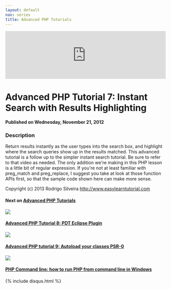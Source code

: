 ```yaml
---
layout: default
nav: series
title: Advanced PHP Tutorials
---
```


<div class="container">
    <div class="row mt grid">
        <div class="mt"></div>
        <div class="row" style="margin-bottom: 20px;">
            <div class="col-sm-push-1 col-sm-10 col-md-push-2 col-md-8">
                <div class="video-container">
                    <iframe width="100%" src="https://www.youtube.com/embed/dHYlA6nexP8" frameborder="0" allowfullscreen></iframe>
                </div>
            </div>
            <div class="clearfix"></div>
            <div class="col-md-8">
                <h1>Advanced PHP Tutorial 7: Instant Search with Results Highlighting</h1>
                <h4>Published on Wednesday, November 21, 2012</h4>
                <h3>Description</h3>
                <p>Return results instantly as the user types into the search box, and highlight where the search queries show up in the results matched. This advanced tutorial is a follow up to the simpler instant search tutorial. Be sure to refer to that video as needed. The only addition we're making in this PHP lesson is a little bit of regular expression. If you're not at least familiar with preg_match and preg_replace, I suggest you take at look at those function APIs first, so that the sample code shown here can make more sense.

Copyright (c) 2013 Rodrigo Silveira http://www.easylearntutorial.com</p>
            </div>
            <div class="col-md-4">
                <h4>Next on <a href="/series/advanced-php-tutorials">Advanced PHP Tutorials</a></h4><div class="row" style="margin-bottom: 20px">
            <div class="col-md-6">
                <a href="/series/advanced-php-tutorials/advanced-php-tutorial-8-pdt-eclipse-plugin">
                    <img src="/img/blank.gif" data-echo="https://i.ytimg.com/vi/EhwdVUTuu-0/hqdefault.jpg" class="img-responsive" />
                </a>
            </div>
            <div class="col-md-6">
                <h4>
                    <a href="/series/advanced-php-tutorials/advanced-php-tutorial-8-pdt-eclipse-plugin">Advanced PHP Tutorial 8: PDT Eclipse Plugin</a>
                </h4>
            </div>
        </div><div class="row" style="margin-bottom: 20px">
            <div class="col-md-6">
                <a href="/series/advanced-php-tutorials/advanced-php-tutorial-9-autoload-your-classes-psr-0">
                    <img src="/img/blank.gif" data-echo="https://i.ytimg.com/vi/d1mIhDdSn54/hqdefault.jpg" class="img-responsive" />
                </a>
            </div>
            <div class="col-md-6">
                <h4>
                    <a href="/series/advanced-php-tutorials/advanced-php-tutorial-9-autoload-your-classes-psr-0">Advanced PHP tutorial 9: Autoload your classes PSR-0</a>
                </h4>
            </div>
        </div><div class="row" style="margin-bottom: 20px">
            <div class="col-md-6">
                <a href="/series/advanced-php-tutorials/php-command-line-how-to-run-php-from-command-line-in-windows">
                    <img src="/img/blank.gif" data-echo="https://i.ytimg.com/vi/neBVQBL_2P0/hqdefault.jpg" class="img-responsive" />
                </a>
            </div>
            <div class="col-md-6">
                <h4>
                    <a href="/series/advanced-php-tutorials/php-command-line-how-to-run-php-from-command-line-in-windows">PHP Command line: how to run PHP from command line in Windows</a>
                </h4>
            </div>
        </div>
            </div>
            <div class="col-md-8">
                {% include disqus.html %}
            </div>
        </div>
    </div>
    <div class="row mt grid"></div>
</div>
